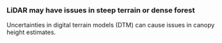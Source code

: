 
### LiDAR may have issues in steep terrain or dense forest

Uncertainties in digital terrain models (DTM) can cause issues in canopy height estimates.
